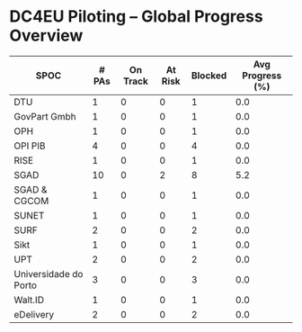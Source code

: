 # DC4EU Piloting – Global Progress Overview

| SPOC | # PAs | On Track | At Risk | Blocked | Avg Progress (%) |
|------|--------|----------|---------|---------|------------------|
| DTU | 1 | 0 | 0 | 1 | 0.0 |
| GovPart Gmbh | 1 | 0 | 0 | 1 | 0.0 |
| OPH | 1 | 0 | 0 | 1 | 0.0 |
| OPI PIB | 4 | 0 | 0 | 4 | 0.0 |
| RISE | 1 | 0 | 0 | 1 | 0.0 |
| SGAD | 10 | 0 | 2 | 8 | 5.2 |
| SGAD & CGCOM | 1 | 0 | 0 | 1 | 0.0 |
| SUNET | 1 | 0 | 0 | 1 | 0.0 |
| SURF | 2 | 0 | 0 | 2 | 0.0 |
| Sikt | 1 | 0 | 0 | 1 | 0.0 |
| UPT | 2 | 0 | 0 | 2 | 0.0 |
| Universidade do Porto | 3 | 0 | 0 | 3 | 0.0 |
| Walt.ID | 1 | 0 | 0 | 1 | 0.0 |
| eDelivery | 2 | 0 | 0 | 2 | 0.0 |
